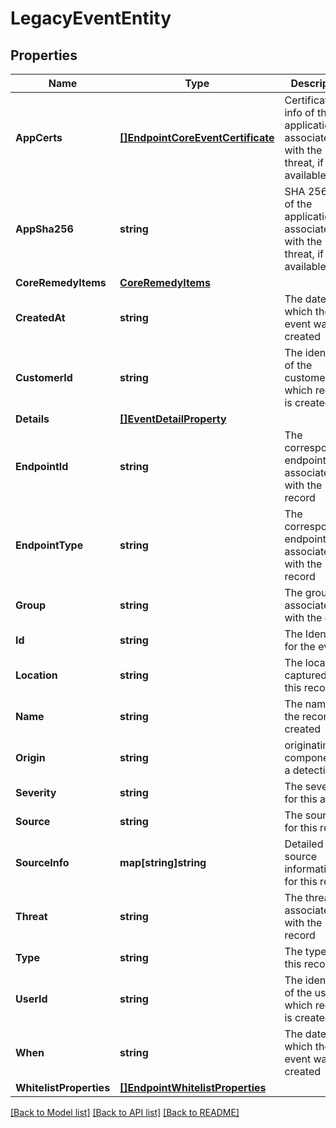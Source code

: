 # LegacyEventEntity

## Properties

Name | Type | Description | Notes
------------ | ------------- | ------------- | -------------
**AppCerts** | [**[]EndpointCoreEventCertificate**](EndpointCoreEventCertificate.md) | Certificate info of the application associated with the threat, if available | [optional] 
**AppSha256** | **string** | SHA 256 hash of the application associated with the threat, if available | [optional] 
**CoreRemedyItems** | [**CoreRemedyItems**](CoreRemedyItems.md) |  | [optional] 
**CreatedAt** | **string** | The date at which the event was created | [optional] 
**CustomerId** | **string** | The identifier of the customer for which record is created | [optional] 
**Details** | [**[]EventDetailProperty**](EventDetailProperty.md) |  | [optional] 
**EndpointId** | **string** | The corresponding endpoint id associated with the record | [optional] 
**EndpointType** | **string** | The corresponding endpoint type associated with the record | [optional] 
**Group** | **string** | The group associated with the group | [optional] 
**Id** | **string** | The Identifier for the event | [optional] 
**Location** | **string** | The location captured for this record | [optional] 
**Name** | **string** | The name of the record created | [optional] 
**Origin** | **string** | originating component of a detection | [optional] 
**Severity** | **string** | The severity for this alert | [optional] 
**Source** | **string** | The source for this record | [optional] 
**SourceInfo** | **map[string]string** | Detailed source information for this record | [optional] 
**Threat** | **string** | The threat associated with the record | [optional] 
**Type** | **string** | The type of this record | [optional] 
**UserId** | **string** | The identifier of the user for which record is created | [optional] 
**When** | **string** | The date at which the event was created | [optional] 
**WhitelistProperties** | [**[]EndpointWhitelistProperties**](EndpointWhitelistProperties.md) |  | [optional] 

[[Back to Model list]](../README.md#documentation-for-models) [[Back to API list]](../README.md#documentation-for-api-endpoints) [[Back to README]](../README.md)


